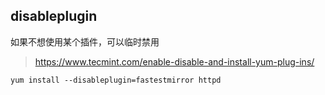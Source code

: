 

## disableplugin
如果不想使用某个插件，可以临时禁用

> https://www.tecmint.com/enable-disable-and-install-yum-plug-ins/
```
yum install --disableplugin=fastestmirror httpd
```
